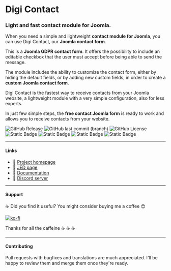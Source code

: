 # Digi Contact
### Light and fast contact module for Joomla.

When you need a simple and lightweight **contact module for Joomla**, you can use Digi Contact, our **Joomla contact form**.

This is a **Joomla GDPR contact form**. It offers the possibility to include an editable checkbox that the user must accept before being able to send the message.

The module includes the ability to customize the contact form, either by hiding the default fields, or by adding new custom fields, in order to create a **custom Joomla contact form**.

Digi Contact is the fastest way to receive contacts from your Joomla website, a lightweight module with a very simple configuration, also for less experts.

In just few simple steps, the **free contact Joomla form** is ready to work and allows you to receive contacts from your website.

![GitHub Release](https://img.shields.io/github/v/release/gregorionuti/Joomla-Digi-Contact)
![GitHub last commit (branch)](https://img.shields.io/github/last-commit/gregorionuti/Joomla-Digi-Contact/main)
![GitHub License](https://img.shields.io/github/license/gregorionuti/Joomla-Digi-Contact)
![Static Badge](https://img.shields.io/badge/joomla-cadetblue?label=platform)
![Static Badge](https://img.shields.io/badge/3.9%2B%20%7C%204.0%2B-blue?logo=joomla&logoColor=white&label=joomla)
![Static Badge](https://img.shields.io/badge/module-orangered?logo=joomla&logoColor=white&label=type)
![Static Badge](https://img.shields.io/badge/7.0%2B%20%7C%208.0%2B-purple?logo=php&logoColor=white&label=php)

---

#### Links
- :link: [Project homepage](https://www.digigreg.com/en/products/joomla-modules/digi-contact.html)
- :link: [JED page](https://extensions.joomla.org/extension/digi-contact/)
- :book: [Documentation](https://www.digigreg.com/en/wiki/digi-contact.html)
- :speech_balloon: [Discord server](https://discord.gg/VCtqbgjERH)

---

#### Support
:coffee: Did you find it useful? You might consider buying me a coffee :blush:

[![ko-fi](https://ko-fi.com/img/githubbutton_sm.svg)](https://ko-fi.com/Z8Z4U0RY9)

Thanks for all the caffeine :coffee: :coffee: :coffee:

---

#### Contributing
Pull requests with bugfixes and translations are much appreciated. I'll be happy to review them and merge them once they're ready.